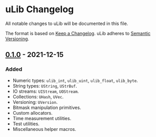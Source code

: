 # uLib Changelog

All notable changes to uLib will be documented in this file.

The format is based on [Keep a Changelog](https://keepachangelog.com/en/1.0.0/).
uLib adheres to [Semantic Versioning](https://semver.org/spec/v2.0.0.html).

## [0.1.0] - 2021-12-15
### Added
- Numeric types: `ulib_int`, `ulib_uint`, `ulib_float`, `ulib_byte`.
- String types: `UString`, `UStrBuf`.
- IO streams: `UIStream`, `UOStream`.
- Collections: `UHash`, `UVec`.
- Versioning: `UVersion`.
- Bitmask manipulation primitives.
- Custom allocators.
- Time measurement utilities.
- Test utilities.
- Miscellaneous helper macros.

[0.1.0]: https://github.com/ivanobilenchi/ulib/releases/tag/v0.1.0
